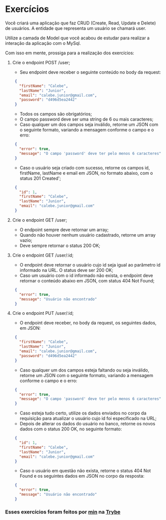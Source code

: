 # Exercícios

Você criará uma aplicação que faz CRUD (Create, Read, Update e Delete) de usuários. A entidade que representa um usuário se chamará user.

Utilize a camada de Model que você acabou de estudar para realizar a interação da aplicação com o MySql.

Com isso em mente, prossiga para a realização dos exercícios:

1. Crie o endpoint POST /user;

   * Seu endpoint deve receber o seguinte conteúdo no body da request:
   ```json
    {
      "firstName": "Calebe",
      "lastName": "Junior",
      "email": "calebe.junior@gmail.com",
      "password": "d496d5ea2442"
    }
   ```
   * Todos os campos são obrigatórios;
   * O campo password deve ser uma string de 6 ou mais caracteres;
   * Caso qualquer um dos campos seja inválido, retorne um JSON com o seguinte formato, variando a mensagem conforme o campo e o erro:
   ```json
    {
      "error": true,
      "message": "O campo 'password' deve ter pelo menos 6 caracteres"
    }
   ```
   * Caso o usuário seja criado com sucesso, retorne os campos id, firstName, lastName e email em JSON, no formato abaixo, com o status 201 Created';
   ```json
    {
      "id": 1,
      "firstName": "Calebe",
      "lastName": "Junior",
      "email": "calebe.junior@gmail.com"
    }
   ```

2. Crie o endpoint GET /user;
   * O endpoint sempre deve retornar um array;
   * Quando não houver nenhum usuário cadastrado, retorne um array vazio;
   * Deve sempre retornar o status 200 OK;

3. Crie o endpoint GET /user/:id;
   * O endpoint deve retornar o usuário cujo id seja igual ao parâmetro id informado na URL. O status deve ser 200 OK;
   * Caso um usuário com o id informado não exista, o endpoint deve retornar o conteúdo abaixo em JSON, com status 404 Not Found;
   ```json
    {
      "error": true,
      "message": "Usuário não encontrado"
    }
   ```

4. Crie o endpoint PUT /user/:id;
   * O endpoint deve receber, no body da request, os seguintes dados, em JSON:
   ```json
    {
      "firstName": "Calebe",
      "lastName": "Junior",
      "email": "calebe.junior@gmail.com",
      "password": "d496d5ea2442"
    }
   ```
   * Caso qualquer um dos campos esteja faltando ou seja inválido, retorne um JSON com o seguinte formato, variando a mensagem conforme o campo e o erro:
   ```json
    {
      "error": true,
      "message": "O campo 'password' deve ter pelo menos 6 caracteres"
    }
   ```
   * Caso esteja tudo certo, utilize os dados enviados no corpo da requisição para atualizar o usuário cujo id foi especificado na URL;
   * Depois de alterar os dados do usuário no banco, retorne os novos dados com o status 200 OK, no seguinte formato:
   ```json
    {
      "id": 1,
      "firstName": "Calebe",
      "lastName": "Junior",
      "email": "calebe.junior@gmail.com"
    }
   ```
   * Caso o usuário em questão não exista, retorne o status 404 Not Found e os seguintes dados em JSON no corpo da resposta:
   ```json
    {
      "error": true,
      "message": "Usuário não encontrado"
    }
   ```

### Esses exercícios foram feitos por [min](https://www.linkedin.com/in/jonathanrei5/) na [Trybe](https://www.betrybe.com/)
